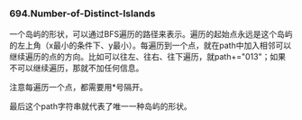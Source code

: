 ### 694.Number-of-Distinct-Islands

一个岛屿的形状，可以通过BFS遍历的路径来表示。遍历的起始点永远是这个岛屿的左上角（x最小的条件下、y最小）。每遍历到一个点，就在path中加入相邻可以继续遍历的点的方向。比如可以往左、往右、往下遍历，就path+="013"；如果不可以继续遍历，那就不加任何信息。

注意每遍历一个点，都需要用*号隔开。

最后这个path字符串就代表了唯一一种岛屿的形状。
